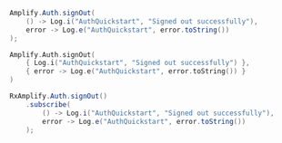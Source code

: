 <amplify-block-switcher> <amplify-block name="Java">

```java
Amplify.Auth.signOut(
    () -> Log.i("AuthQuickstart", "Signed out successfully"),
    error -> Log.e("AuthQuickstart", error.toString())
);
```

</amplify-block> <amplify-block name="Kotlin">

```kotlin
Amplify.Auth.signOut(
    { Log.i("AuthQuickstart", "Signed out successfully") },
    { error -> Log.e("AuthQuickstart", error.toString()) }
)
```

</amplify-block> <amplify-block name="RxJava">

```java
RxAmplify.Auth.signOut()
    .subscribe(
        () -> Log.i("AuthQuickstart", "Signed out successfully"),
        error -> Log.e("AuthQuickstart", error.toString())
    );
```

</amplify-block> </amplify-block-switcher>